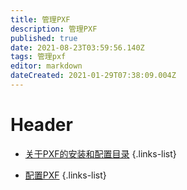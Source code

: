 ```yaml
---
title: 管理PXF
description: 管理PXF
published: true
date: 2021-08-23T03:59:56.140Z
tags: 管理pxf
editor: markdown
dateCreated: 2021-01-29T07:38:09.004Z
---
```


# Header
- [关于PXF的安装和配置目录](install_directory)
{.links-list}

- [配置PXF](config_pxf)
{.links-list}